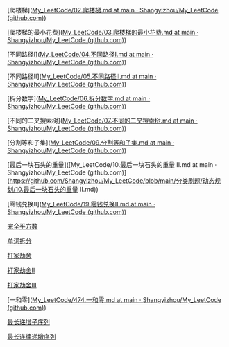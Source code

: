[爬楼梯]([My_LeetCode/02.爬楼梯.md at main · Shangyizhou/My_LeetCode (github.com)](https://github.com/Shangyizhou/My_LeetCode/blob/main/分类刷题/动态规划/02.爬楼梯.md))

[爬楼梯的最小花费]([My_LeetCode/03.爬楼梯的最小花费.md at main · Shangyizhou/My_LeetCode (github.com)](https://github.com/Shangyizhou/My_LeetCode/blob/main/分类刷题/动态规划/03.爬楼梯的最小花费.md))

[不同路径Ⅰ]([My_LeetCode/04.不同路径Ⅰ.md at main · Shangyizhou/My_LeetCode (github.com)](https://github.com/Shangyizhou/My_LeetCode/blob/main/分类刷题/动态规划/04.不同路径Ⅰ.md))

[不同路径Ⅱ]([My_LeetCode/05.不同路径Ⅱ.md at main · Shangyizhou/My_LeetCode (github.com)](https://github.com/Shangyizhou/My_LeetCode/blob/main/分类刷题/动态规划/05.不同路径Ⅱ.md))

[拆分数字]([My_LeetCode/06.拆分数字.md at main · Shangyizhou/My_LeetCode (github.com)](https://github.com/Shangyizhou/My_LeetCode/blob/main/分类刷题/动态规划/06.拆分数字.md))

[不同的二叉搜索树]([My_LeetCode/07.不同的二叉搜索树.md at main · Shangyizhou/My_LeetCode (github.com)](https://github.com/Shangyizhou/My_LeetCode/blob/main/分类刷题/动态规划/07.不同的二叉搜索树.md))

[分割等和子集]([My_LeetCode/09.分割等和子集.md at main · Shangyizhou/My_LeetCode (github.com)](https://github.com/Shangyizhou/My_LeetCode/blob/main/分类刷题/动态规划/09.分割等和子集.md))

[最后一块石头的重量]([My_LeetCode/10.最后一块石头的重量 II.md at main · Shangyizhou/My_LeetCode (github.com)](https://github.com/Shangyizhou/My_LeetCode/blob/main/分类刷题/动态规划/10.最后一块石头的重量 II.md))

[零钱兑换Ⅱ]([My_LeetCode/19.零钱兑换Ⅱ.md at main · Shangyizhou/My_LeetCode (github.com)](https://github.com/Shangyizhou/My_LeetCode/blob/main/分类刷题/动态规划/19.零钱兑换Ⅱ.md))

[完全平方数]()

[单词拆分]()

[打家劫舍]()

[打家劫舍Ⅱ]()

[打家劫舍Ⅲ]()

[一和零]([My_LeetCode/474.一和零.md at main · Shangyizhou/My_LeetCode (github.com)](https://github.com/Shangyizhou/My_LeetCode/blob/main/分类刷题/动态规划/474.一和零.md))

[最长递增子序列]()

[最长连续递增序列]()

